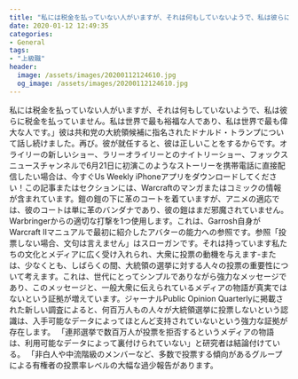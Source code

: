 ```yaml
---
title: "私には税金を払っていない人がいますが、それは何もしていないようで、私は彼らに税金を払っていません。"
date: 2020-01-12 12:49:35
categories:
- General
tags:
- "上級職"
header:
  image: /assets/images/20200112124610.jpg
  og_image: /assets/images/20200112124610.jpg
---
```


私には税金を払っていない人がいますが、それは何もしていないようで、私は彼らに税金を払っていません。私は世界で最も裕福な人であり、私は世界で最も偉大な人です。」彼は共和党の大統領候補に指名されたドナルド・トランプについて話し続けました。再び。彼が就任すると、彼は正しいことをするからです。オライリーの新しいショー、ラリーオライリーとのナイトリーショー、フォックスニュースチャンネルで6月21日に初演このようなストーリーを携帯電話に直接配信したい場合は、今すぐUs Weekly iPhoneアプリをダウンロードしてください！この記事またはセクションには、Warcraftのマンガまたはコミックの情報が含まれています。鎧の鎧の下に革のコートを着ていますが、アニメの適応では、彼のコートは単に革のバンダナであり、彼の鎧はまだ邪魔されていません。 Warbringerからの適切な打撃を1つ使用します。これは、Garrosh自身がWarcraft IIマニュアルで最初に紹介したアバターの能力への参照です。参照「投票しない場合、文句は言えません」はスローガンです。それは持っています私たちの文化とメディアに広く受け入れられ、大衆に投票の動機を与えます-または、少なくとも、しばらくの間、大統領の選挙に対する人々の投票の重要性について考えます。これは、世代にとってシンプルでありながら強力なメッセージであり、このメッセージと、一般大衆に伝えられているメディアの物語が真実ではないという証拠が増えています。ジャーナルPublic Opinion Quarterlyに掲載された新しい調査によると、何百万人もの人々が大統領選挙に投票しないという認識は、入手可能なデータによってほとんど支持されていないという強力な証拠が存在します。 「連邦選挙で数百万人が投票を拒否するというメディアの物語は、利用可能なデータによって裏付けられていない」と研究者は結論付けている。 「非白人や中流階級のメンバーなど、多数で投票する傾向があるグループによる有権者の投票率レベルの大幅な過少報告があります。
